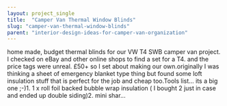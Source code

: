 ```yaml
---
layout: project_single
title:  "Camper Van Thermal Window Blinds"
slug: "camper-van-thermal-window-blinds"
parent: "interior-design-ideas-for-camper-van-organization"
---
```

home made, budget thermal blinds for our VW T4 SWB camper van project. I checked on eBay and other online shops to find a set for a T4. and the price tags were unreal. £50+ so I set about making our own.originally I was thinking a sheet of emergency blanket type thing but found some loft insulation stuff that is perfect for the job and cheap too.Tools list... its a big one ;-)1. 1 x roll foil backed bubble wrap insulation ( I bought 2 just in case and ended up double siding)2. mini shar...